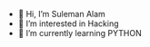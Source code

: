 - 👋 Hi, I’m Suleman Alam
- 👀 I’m interested in Hacking
- 🌱 I’m currently learning PYTHON

<!---
hacksbyte/hacksbyte is a ✨ special ✨ repository because its `README.md` (this file) appears on your GitHub profile.
You can click the Preview link to take a look at your changes.
--->
